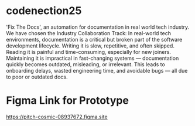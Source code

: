 # codenection25
'Fix The Docs', an automation for documentation in real world tech industry.
We have chosen the Industry Collaboration Track: 
In real-world tech environments, documentation is a critical but broken part of the software development lifecycle.
Writing it is slow, repetitive, and often skipped.
Reading it is painful and time-consuming, especially for new joiners.
Maintaining it is impractical in fast-changing systems — documentation quickly becomes outdated, misleading, or irrelevant.
This leads to onboarding delays, wasted engineering time, and avoidable bugs — all due to poor or outdated docs.

# Figma Link for Prototype
https://pitch-cosmic-08937672.figma.site
